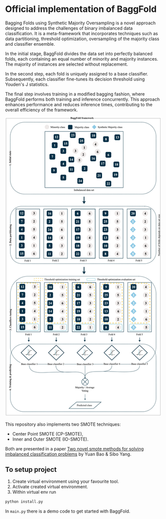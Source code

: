 # Official implementation of BaggFold
Bagging Folds using Synthetic Majority Oversampling is a novel approach designed to address
the challenges of binary imbalanced data classification. It is a meta-framework
that incorporates techniques such as data partitioning, threshold optimization, oversampling
of the majority class and classifier ensemble.

In the initial stage, BaggFold divides the data set into perfectly balanced folds, each containing an equal
number of minority and majority instances. The majority of instances are selected without replacement.

In the second step, each fold is uniquely assigned to a base classifier.
Subsequently, each classifier fine-tunes its decision threshold using Youden's J statistics.

The final step involves training in a modified bagging fashion, where BaggFold performs both training and inference
concurrently. This approach enhances performance and reduces inference times, contributing to the overall
efficiency of the framework.

![baggfold framework](./baggfold.jpeg)

This repository also implements two SMOTE techniques:
* Center Point SMOTE (CP-SMOTE),
* Inner and Outer SMOTE (IO-SMOTE).

Both are presented in a paper [Two novel smote methods for solving imbalanced classification problems](https://ieeexplore.ieee.org/abstract/document/10016726)
by Yuan Bao & Sibo Yang.


## To setup project
1. Create virtual environment using your favourite tool.
2. Activate created virtual environment.
3. Within virtual env run
```bash
python install.py
```

In `main.py` there is a demo code to get started with BaggFold.